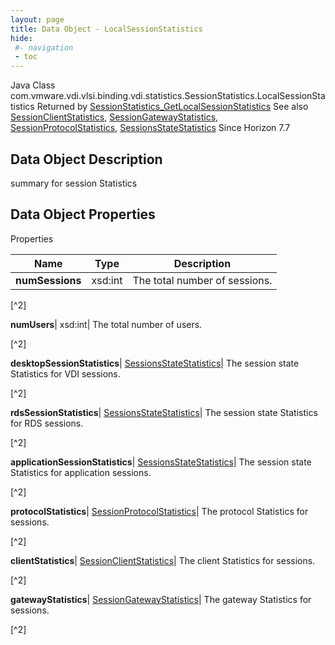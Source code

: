 ```yaml
---
layout: page
title: Data Object - LocalSessionStatistics
hide:
 #- navigation
 - toc
---
```






Java Class
    com.vmware.vdi.vlsi.binding.vdi.statistics.SessionStatistics.LocalSessionStatistics
Returned by
     [SessionStatistics_GetLocalSessionStatistics](vdi.statistics.SessionStatistics.md#getLocalSessionStatistics)
See also
     [SessionClientStatistics](vdi.statistics.SessionStatistics.SessionClientStatistics.md), [SessionGatewayStatistics](vdi.statistics.SessionStatistics.SessionGatewayStatistics.md), [SessionProtocolStatistics](vdi.statistics.SessionStatistics.SessionProtocolStatistics.md), [SessionsStateStatistics](vdi.statistics.SessionStatistics.SessionStateStatistics.md)
Since 
    Horizon 7.7

## Data Object Description 

summary for session Statistics 

## Data Object Properties

Properties

Name |  Type |  Description   
---|---|---  
**numSessions**|  xsd:int|  The total number of sessions.   


[^2]

  
**numUsers**|  xsd:int|  The total number of users.   


[^2]

  
**desktopSessionStatistics**| [SessionsStateStatistics](vdi.statistics.SessionStatistics.SessionStateStatistics.md)|  The session state Statistics for VDI sessions.   


[^2]

  
**rdsSessionStatistics**| [SessionsStateStatistics](vdi.statistics.SessionStatistics.SessionStateStatistics.md)|  The session state Statistics for RDS sessions.   


[^2]

  
**applicationSessionStatistics**| [SessionsStateStatistics](vdi.statistics.SessionStatistics.SessionStateStatistics.md)|  The session state Statistics for application sessions.   


[^2]

  
**protocolStatistics**| [SessionProtocolStatistics](vdi.statistics.SessionStatistics.SessionProtocolStatistics.md)|  The protocol Statistics for sessions.   


[^2]

  
**clientStatistics**| [SessionClientStatistics](vdi.statistics.SessionStatistics.SessionClientStatistics.md)|  The client Statistics for sessions.   


[^2]

  
**gatewayStatistics**| [SessionGatewayStatistics](vdi.statistics.SessionStatistics.SessionGatewayStatistics.md)|  The gateway Statistics for sessions.   


[^2]

  
  

  

